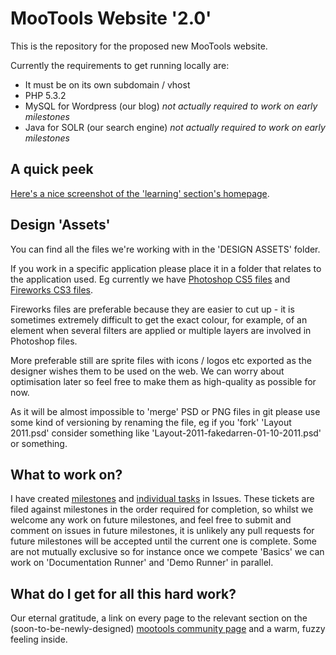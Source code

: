 MooTools Website '2.0'
======================

This is the repository for the proposed new MooTools website.

Currently the requirements to get running locally are:

* It must be on its own subdomain / vhost
* PHP 5.3.2
* MySQL for Wordpress (our blog) *not actually required to work on early milestones*
* Java for SOLR (our search engine) *not actually required to work on early milestones*

A quick peek
------------

[Here's a nice screenshot of the 'learning' section's homepage](http://d.pr/uxWg).

Design 'Assets'
---------------

You can find all the files we're working with in the 'DESIGN ASSETS' folder.

If you work in a specific application please place it in a folder that relates to the application used. Eg currently we have [Photoshop CS5 files](https://github.com/fakedarren/mootools-website/tree/master/DESIGN%20ASSETS/Photoshop%20CS5) and [Fireworks CS3 files](https://github.com/fakedarren/mootools-website/tree/master/DESIGN%20ASSETS/Fireworks%20CS3).

Fireworks files are preferable because they are easier to cut up - it is sometimes extremely difficult to get the exact colour, for example, of an element when several filters are applied or multiple layers are involved in Photoshop files. 

More preferable still are sprite files with icons / logos etc exported as the designer wishes them to be used on the web. We can worry about optimisation later so feel free to make them as high-quality as possible for now.

As it will be almost impossible to 'merge' PSD or PNG files in git please use some kind of versioning by renaming the file, eg if you 'fork' 'Layout 2011.psd' consider something like 'Layout-2011-fakedarren-01-10-2011.psd' or something.

What to work on?
----------------

I have created [milestones](https://github.com/fakedarren/mootools-website/issues/milestones) and [individual tasks](https://github.com/fakedarren/mootools-website/issues) in Issues. These tickets are filed against milestones in the order required for completion, so whilst we welcome any work on future milestones, and feel free to submit and comment on issues in future milestones, it is unlikely any pull requests for future milestones will be accepted until the current one is complete. Some are not mutually exclusive so for instance once we compete 'Basics' we can work on 'Documentation Runner' and 'Demo Runner' in parallel.

What do I get for all this hard work?
-------------------------------------

Our eternal gratitude, a link on every page to the relevant section on the (soon-to-be-newly-designed) [mootools community page](http://mootools.net/developers) and a warm, fuzzy feeling inside.